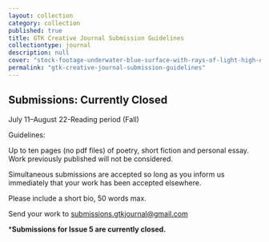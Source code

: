 ```yaml
---
layout: collection
category: collection
published: true
title: GTK Creative Journal Submission Guidelines
collectiontype: journal
description: null
cover: "stock-footage-underwater-blue-surface-with-rays-of-light-high-definition-p-seamless-loop-slow-motion.jpg"
permalink: "gtk-creative-journal-submission-guidelines"
---
```



## Submissions: Currently Closed

July 11–August 22-Reading period (Fall)

Guidelines:

Up to ten pages (no pdf files) of poetry, short fiction and personal essay. Work previously published will not be considered.

Simultaneous submissions are accepted so long as you inform us immediately that your work has been accepted elsewhere.

Please include a short bio, 50 words max.

Send your work to submissions.gtkjournal@gmail.com

*********Submissions for Issue 5 are currently closed.********
